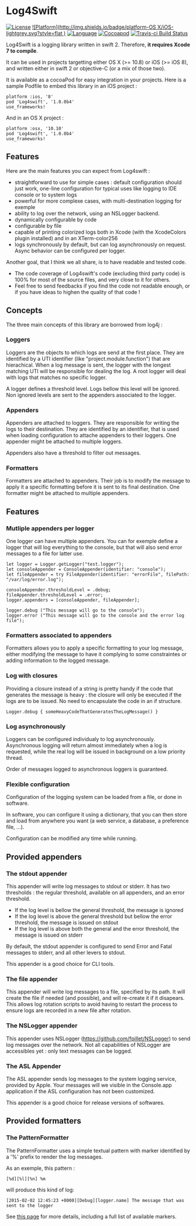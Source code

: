 # Log4Swift
[![License](https://img.shields.io/badge/License-Apache%20v2.0-blue.svg
            )](http://mit-license.org)
[![Platform](http://img.shields.io/badge/platform-OS X/iOS-lightgrey.svg?style=flat
             )](https://developer.apple.com/resources/)
[![Language](http://img.shields.io/badge/language-swift2-orange.svg?style=flat
             )](https://developer.apple.com/swift)
[![Cocoapod](http://img.shields.io/cocoapods/v/Log4swift.svg?style=flat)](http://cocoadocs.org/docsets/Log4swift/)
[![Travis-ci Build Status](https://travis-ci.org/jduquennoy/Log4swift.svg)](https://travis-ci.org/jduquennoy/Log4swift)

Log4Swift is a logging library written in swift 2. Therefore, **it requires Xcode 7 to compile**.

It can be used in projects targetting either OS X (>= 10.8) or iOS (>= iOS 8), and written either in swift 2 or objective-C (or a mix of those two).

It is available as a cocoaPod for easy integration in your projects. Here is a sample Podfile to embed this library in an iOS project :

```
platform :ios, '8'
pod 'Log4swift', '1.0.0b4'
use_frameworks!
```
And in an OS X project :

```
platform :osx, '10.10'
pod 'Log4swift', '1.0.0b4'
use_frameworks!
```

## Features
Here are the main features you can expect from Log4swift :

* straightforward to use for simple cases : default configuration should just work, one-line configuration for typical uses like logging to IDE console or to system logs
* powerful for more complexe cases, with multi-destination logging for exemple
* ability to log over the network, using an NSLogger backend.
* dynamically configurable by code
* configurable by file
* capable of printing colorized logs both in Xcode (with the XcodeColors plugin installed) and in an XTerm-color256
* logs synchronously by default, but can log asynchronously on request. Async behavior can be configured per logger.


Another goal, that I think we all share, is to have readable and tested code.

* The code coverage of Log4swift's code (excluding third party code) is 100% for most of the source files, and very close to it for others.
* Feel free to send feedbacks if you find the code not readable enough, or if you have ideas to highen the quality of that code !

## Concepts
The three main concepts of this library are borrowed from log4j :

### Loggers
Loggers are the objects to which logs are send at the first place.
They are identified by a UTI identifier (like "project.module.function") that are hierachical. When a log message is sent, the logger with the longest matching UTI will be responsible for dealing the log.
A root logger will deal with logs that matches no specific logger.

A logger defines a threshold level. Logs bellow this level will be ignored. Non ignored levels are sent to the appenders associated to the logger.

### Appenders
Appenders are attached to loggers. They are responsible for writing the logs to their destination. They are identified by an identifier, that is used when loading configuration to attache appenders to their loggers. One appender might be attached to multiple loggers.

Appenders also have a threshold to filter out messages.

### Formatters
Formatters are attached to appenders. Their job is to modify the message to apply it a specific formatting before it is sent to its final destination. One formatter might be attached to multiple appenders.

## Features
### Mutliple appenders per logger
One logger can have multiple appenders. You can for exemple define a logger that will log everything to the console, but that will also send error messages to a file for latter use.

```
let logger = Logger.getLogger("test.logger");
let consoleAppender = ConsoleAppender(identifier: "console");
let fileAppender = try FileAppender(identifier: "errorFile", filePath: "/var/log/error.log");

consoleAppender.thresholdLevel = .debug;
fileAppender.thresholdLevel = .error;
logger.appenders = [consoleAppender, fileAppender];

logger.debug ("This message will go to the console");
logger.error ("This message will go to the console and the error log file");
```

### Formatters associated to appenders
Formatters allows you to apply a specific formatting to your log message, either modifying the message to have it complying to some constraintes or adding information to the logged message.  

### Log with closures
Providing a closure instead of a string is pretty handy if the code that generates the message is heavy : the closure will only be executed if the logs are to be issued. No need to encapsulate the code in an if structure.

```
Logger.debug { someHeavyCodeThatGeneratesTheLogMessage() }
```

### Log asynchronously
Loggers can be configured individualy to log asynchronously. Asynchronous logging will return almost immediately when a log is requested, while the real log will be issued in background on a low priority thread.

Order of messages logged to asynchronous loggers is guaranteed.

### Flexible configuration
Configuration of the logging system can be loaded from a file, or done in software.

In software, you can configure it using a dictionary, that you can then store and load from anywhere you want (a web service, a database, a preference file, ...).

Configuration can be modified any time while running.

## Provided appenders

### The stdout appender
This appender will write log messages to stdout or stderr. It has two thresholds : the regular threshold, available on all appenders, and an error threshold.

* If the log level is bellow the general threshold, the message is ignored
* If the log level is above the general threshold but bellow the error threshold, the message is issued on stdout
* If the log level is above both the general and the error threshold, the message is issued on stderr

By default, the stdout appender is configured to send Error and Fatal messages to stderr, and all other levers to stdout.

This appender is a good choice for CLI tools.

### The file appender
This appender will write log messages to a file, specified by its path. It will create the file if needed (and possible), and will re-create it if it disapears. This allows log rotation scripts to avoid having to restart the process to ensure logs are recorded in a new file after rotation.

### The NSLogger appender
This appender uses NSLogger (https://github.com/fpillet/NSLogger) to send log messages over the network.
Not all capabilities of NSLogger are accessibles yet : only text messages can be logged.

### The ASL Appender
The ASL appender sends log messages to the system logging service, provided by Apple. Your messages will we visible in the Console.app application if the ASL configuration has not been customized.

This appender is a good choice for release versions of softwares.

## Provided formatters

### The PatternFormatter

The PatternFormatter uses a simple textual pattern with marker identified by a '%' prefix to render the log messages.

As an exemple, this pattern :  
```
[%d][%l][%n] %m
```  
will produce this kind of log:  
```
[2015-02-02 12:45:23 +0000][Debug][logger.name] The message that was sent to the logger
```

See [this page](https://github.com/jduquennoy/Log4swift/wiki/Provided-Formatters) for more details, including a full list of available markers.
